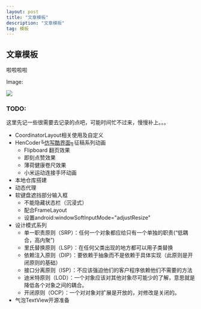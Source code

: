 ```yaml
---
layout: post
title: "文章模板"
description: "文章模板"
tag: 模板 
---
```

## 文章模板

啦啦啦啦

Image:

![](https://struggledreamlin.github.io/images/posts/非对称加密阿里.png)

### TODO:

这里先记一些很需要去记录的点吧，可能时间忙不过来，慢慢补上。。。

- CoordinatorLayout相关使用及自定义
- HenCoder╚[仿写酷界面](https://hencoder.com/activity-mock-1/)╗征稿系列动画
  - Flipboard 翻页效果
  - 即刻点赞效果
  - 薄荷健康卷尺效果
  - 小米运动连接手环动画
- 本地仓库搭建
- 动态代理
- 软键盘遮挡部分输入框
  - 不能隐藏状态栏（沉浸式）
  - 配合FrameLayout
  - 设置android:windowSoftInputMode="adjustResize"
- 设计模式系列
  - 单一职责原则（SRP）：任何一个对象都应给只有一个单独的职责(“低耦合，高内聚”)
  - 里氏替换原则（LSP）：在任何父类出现的地方都可以用子类替换
  - 依赖注入原则（DIP）：要依赖于抽象而不是依赖于具体实现（此原则是开闭原则的基础）
  - 接口分离原则（ISP）：不应该强迫他们的客户程序依赖他们不需要的方法
  - 迪米特原则（LOD）：一个对象应该对其他对象尽可能少的了解，意思就是降低各个对象之间的耦合。
  - 开闭原则（OCP）：一个对对象对扩展是开放的，对修改是关闭的。
- 气泡TextView开源准备